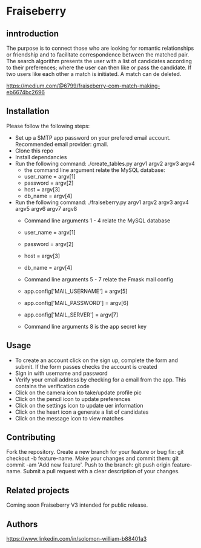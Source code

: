 # Fraiseberry

## inntroduction
The purpose is to connect those who are looking for romantic relationships or friendship and to facilitate correspondence between the matched pair. The search algorithm presents the user with a list of candidates according to their preferences; where the user can then like or pass the candidate. If two users like each other a match is initiated. A match can de deleted.

https://medium.com/@6799/fraiseberry-com-match-making-eb6674bc2696

## Installation
Please follow the following steps:
* Set up a SMTP app password on your prefered email account. Recommended email provider: gmail.
* Clone this repo
* Install dependancies
* Run the following command: ./create_tables.py argv1 argv2 argv3 argv4
	* the command line argument relate the MySQL database:
	* user_name = argv[1]
	* password = argv[2]
	* host = argv[3]
	* db_name = argv[4]
* Run the following command: ./fraiseberry.py argv1 argv2 argv3 argv4 argv5 argv6 argv7 argv8
	* Command line arguments 1 - 4 relate the MySQL database
	* user_name = argv[1]
	* password = argv[2]
	* host = argv[3]
	* db_name = argv[4]

	* Command line arguments 5 - 7 relate the Fmask mail config
	* app.config['MAIL_USERNAME'] = argv[5]
	* app.config['MAIL_PASSWORD'] = argv[6]
	* app.config['MAIL_SERVER'] = argv[7]

	* Command line arguments 8 is the app secret key

## Usage

* To create an account click on the sign up, complete the form and submit. If the form passes checks the account is created
* Sign in with username and password
* Verify your email address by checking for a email from the app. This contains the verification code
* Click on the camera icon to take/update profile pic
* Click on the pencil icon to update preferences
* Click on the settings icon to update uer information
* Click on the heart icon a generate a list of candidates
* Click on the message icon to view matches

## Contributing

Fork the repository.
Create a new branch for your feature or bug fix: git checkout -b feature-name.
Make your changes and commit them: git commit -am 'Add new feature'.
Push to the branch: git push origin feature-name.
Submit a pull request with a clear description of your changes.

## Related projects

Coming soon Fraiseberry V3 intended for public release.

## Authors

https://www.linkedin.com/in/solomon-william-b88401a3

